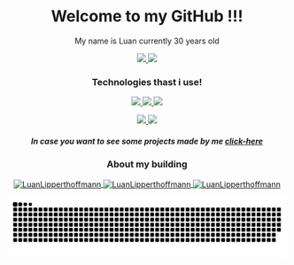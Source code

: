 <h1 align="center">Welcome to my GitHub !!!</h1>
<p align="center">My name is Luan currently 30 years old</p>

<div align="center">
    <a href="https://github.com/LuanlippertHoffmann">
        <img height="180em" src="https://github-readme-stats.vercel.app/api?username=LuanLippertHoffmann&show_icons=true&theme=omni" />
    </a>
    <a href="https://github.com/LuanLippertHoffmann">
        <img height="180em" src="https://github-readme-stats.vercel.app/api/top-langs/?username=LuanLippertHoffmann&layout=compact&theme=omni" />
    </a>
</div>

<h3 align="center">Technologies thast i use!</h3>
<p align="center">
    <a href="https://www.w3schools.com/html/default.asp">
        <img src="https://img.shields.io/badge/language-HTML-red"/>
    </a>
    <a href="https://www.w3schools.com/css/default.asp">
        <img src="https://img.shields.io/badge/language-CSS-blue"/>
    </a>
    <a href="https://www.w3schools.com/js/default.asp">
        <img src="https://img.shields.io/badge/language-JavaScript-yellow"/>
    </a>
</p>

<p align="center">
    <a href="https://www.w3schools.com/php/default.asp">
        <img src="https://img.shields.io/badge/language-PHP-purple"/>
    </a>
    <a href="https://www.w3schools.com/java/default.asp">
        <img src="https://img.shields.io/badge/Framework-Java-brightgreen"/>
    </a>
</p>

<h5 align="center">In case you want to see some projects made by me <a href="https://luanlipperthoffmann.github.io/L/" target="blank">click-here</a></h5>

<h3 align="center">About my building</h3>

<p align="center">
    <a href="https://www.linkedin.com/in/luan-lippert-hoffmann/" target="blank">
        <img align="center" src="https://cdn.jsdelivr.net/npm/simple-icons@3.0.1/icons/linkedin.svg" alt="LuanLipperthoffmann" height="20" width="20" />
    </a>
    <a href="https://www.facebook.com/luan.lipperthoffmann.1" target="blank">
        <img align="center" src="https://cdn.jsdelivr.net/npm/simple-icons@3.0.1/icons/facebook.svg" alt="LuanLipperthoffmann" height="20" width="20" />
    </a>
    <a href="https://www.instagram.com/luanlippert/?hl=pt-br" target="blank">
        <img align="center" src="https://cdn.jsdelivr.net/npm/simple-icons@3.0.1/icons/instagram.svg" alt="LuanLipperthoffmann" height="20" width="20" />
    </a>
</p>

![Snake animation](https://github.com/luanlipperthoffmann/luanlipperthoffmann/blob/output/github-contribution-grid-snake.svg)
